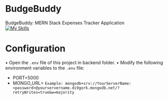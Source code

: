 # BudgeBuddy
 BudgeBuddy: MERN Stack Expenses Tracker Application\
[![My Skills](https://skillicons.dev/icons?i=mongodb,expressjs,react,nodejs)](https://skillicons.dev)
# Configuration
• Open the `.env` file of this project in backend folder.
• Modify the following environment variables to the `.env` file:

- PORT=5000 
- MONGO_URL=<your-mongo-url> `Example: mongodb+srv://YourServerName:<password>@yourservername.di9gork.mongodb.net/?retryWrites=true&w=majority`
